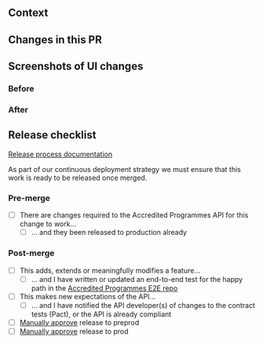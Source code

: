 ## Context

<!-- Is there a Trello ticket you can link to? -->
<!-- Do you need to add any environment variables? -->
<!-- Is an ADR required? An ADR should be added if this PR introduces a change to the architecture. -->



## Changes in this PR



## Screenshots of UI changes

### Before


### After


## Release checklist

[Release process documentation](../doc/how-to/perform-a-release.md)

As part of our continuous deployment strategy we must ensure that this work is
ready to be released once merged.

### Pre-merge

- [ ] There are changes required to the Accredited Programmes API for this change to work...
  - [ ] ... and they been released to production already

### Post-merge

<!-- The outer checkboxes can be completed pre-merge -->

- [ ] This adds, extends or meaningfully modifies a feature...
  - [ ] ... and I have written or updated an end-to-end test for the happy path in the [Accredited Programmes E2E repo](https://github.com/ministryofjustice/hmpps-accredited-programmes-e2e)
- [ ] This makes new expectations of the API...
  - [ ] ... and I have notified the API developer(s) of changes to the contract tests (Pact), or the API is already compliant
- [ ] [Manually approve](../doc/how-to/perform-a-release.md#releasing-to-the-preprod-environment)
  release to preprod
- [ ] [Manually approve](../doc/how-to/perform-a-release.md#releasing-to-the-production-environment)
  release to prod

<!-- Should a release fail at any step, you as the author should now lead the work to
fix it as soon as possible. You can monitor deployment failures in CircleCI
itself and application errors are found in
[Sentry](https://ministryofjustice.sentry.io/projects/hmpps-accredited-programmes-ui/?project=4505330122686464&referrer=sidebar&statsPeriod=24h). -->
